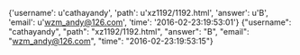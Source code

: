 {'username': u'cathayandy', 'path': u'xz1192/1192.html', 'answer': u'B', 'email': u'wzm_andy@126.com', 'time': '2016-02-23:19:53:01'}
{"username": "cathayandy", "path": "xz1192/1192.html", "answer": "B", "email": "wzm_andy@126.com", "time": "2016-02-23:19:53:15"}